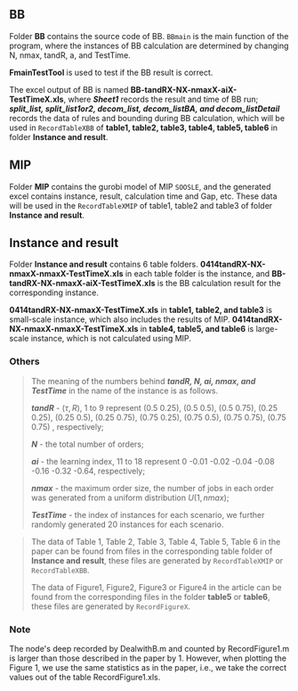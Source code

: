 ##  BB
Folder __BB__ contains the source code of BB. `BBmain` is the main function of the program, where the instances of BB calculation are determined by changing N, nmax, tandR, a, and TestTime.

__FmainTestTool__ is used to test if the BB result is correct.

The excel output of BB is named __BB-tandRX-NX-nmaxX-aiX-TestTimeX.xls__, where ***Sheet1*** records the result and time of BB run; ***split_list, split_list1or2, decom_list, decom_listBA, and decom_listDetail*** records the data of rules and bounding during BB calculation, which will be used in `RecordTableXBB` of __table1, table2, table3, table4, table5, table6__ in folder __Instance and result__.

## MIP
Folder __MIP__ contains the gurobi model of MIP `SOOSLE`, and the generated excel contains instance, result, calculation time and Gap, etc. These data will be used in the `RecordTableXMIP` of table1, table2 and table3 of folder __Instance and result__.

## Instance and result
Folder __Instance and result__ contains 6 table folders. __0414tandRX-NX-nmaxX-nmaxX-TestTimeX.xls__ in each table folder is the instance, and __BB-tandRX-NX-nmaxX-aiX-TestTimeX.xls__ is the BB calculation result for the corresponding instance.

__0414tandRX-NX-nmaxX-TestTimeX.xls__ in __table1, table2, and table3__ is small-scale instance, which also includes the results of MIP. __0414tandRX-NX-nmaxX-nmaxX-TestTimeX.xls__ in __table4, table5, and table6__ is large-scale instance, which is not calculated using MIP.

### Others
> The meaning of the numbers behind ***tandR, N, ai, nmax, and TestTime*** in the name of the instance is as follows.
> 
> ***tandR*** - $(\tau,R)$, 1 to 9 represent (0.5 0.25), (0.5 0.5), (0.5 0.75), (0.25 0.25), (0.25 0.5), (0.25 0.75), (0.75 0.25), (0.75 0.5), (0.75 0.75), (0.75 0.75) , respectively;
> 
> ***N*** - the total number of orders;
> 
> ***ai*** - the learning index, 11 to 18 represent 0 -0.01 -0.02 -0.04 -0.08 -0.16 -0.32 -0.64, respectively;
> 
> ***nmax*** - the maximum order size, the number of jobs in each order was generated from a uniform distribution $U(1, nmax)$;
> 
> ***TestTime*** - the index of instances for each scenario, we further randomly generated 20 instances for each scenario. 

> The data of Table 1, Table 2, Table 3, Table 4, Table 5, Table 6 in the paper can be found from files in the corresponding table folder of __Instance and result__, these files are generated by `RecordTableXMIP` or `RecordTableXBB`.
> 
> The data of Figure1, Figure2, Figure3 or Figure4 in the article can be found from the corresponding files in the folder __table5__ or __table6__, these files are generated by `RecordFigureX`.

### Note
The node's deep recorded by DealwithB.m and counted by RecordFigure1.m is larger than those described in the paper by 1. However, when plotting the Figure 1, we use the same statistics as in the paper, i.e., we take the correct values out of the table RecordFigure1.xls.

